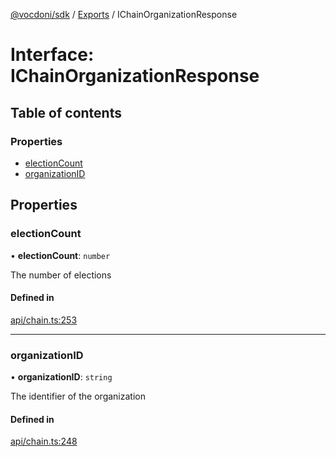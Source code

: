 [@vocdoni/sdk](/sdk) / [Exports](../modules) / IChainOrganizationResponse

# Interface: IChainOrganizationResponse

## Table of contents

### Properties

- [electionCount](IChainOrganizationResponse#electioncount)
- [organizationID](IChainOrganizationResponse#organizationid)

## Properties

### electionCount

• **electionCount**: `number`

The number of elections

#### Defined in

[api/chain.ts:253](https://github.com/vocdoni/vocdoni-sdk/blob/9e24a20/src/api/chain.ts#L253)

___

### organizationID

• **organizationID**: `string`

The identifier of the organization

#### Defined in

[api/chain.ts:248](https://github.com/vocdoni/vocdoni-sdk/blob/9e24a20/src/api/chain.ts#L248)
